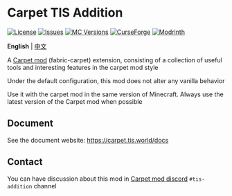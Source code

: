# Carpet TIS Addition

[![License](https://img.shields.io/github/license/TISUnion/Carpet-TIS-Addition.svg)](http://www.gnu.org/licenses/lgpl-3.0.html)
[![Issues](https://img.shields.io/github/issues/TISUnion/Carpet-TIS-Addition.svg)](https://github.com/TISUnion/Carpet-TIS-Addition/issues)
[![MC Versions](https://cf.way2muchnoise.eu/versions/For%20MC_carpet-tis-addition_all.svg)](https://legacy.curseforge.com/minecraft/mc-mods/carpet-tis-addition)
[![CurseForge](https://cf.way2muchnoise.eu/full_carpet-tis-addition_downloads.svg)](https://legacy.curseforge.com/minecraft/mc-mods/carpet-tis-addition)
[![Modrinth](https://img.shields.io/modrinth/dt/jE0SjGuf?label=Modrinth%20Downloads)](https://modrinth.com/mod/carpet-tis-addition)

**English** | [中文](README_CN.md)

A [Carpet mod](https://github.com/gnembon/fabric-carpet) (fabric-carpet) extension, consisting of a collection of useful tools and interesting features in the carpet mod style

Under the default configuration, this mod does not alter any vanilla behavior

Use it with the carpet mod in the same version of Minecraft. Always use the latest version of the Carpet mod when possible

## Document

See the document website: https://carpet.tis.world/docs

## Contact

You can have discussion about this mod in [Carpet mod discord](https://discord.gg/gn99m4QRY4) `#tis-addition` channel
